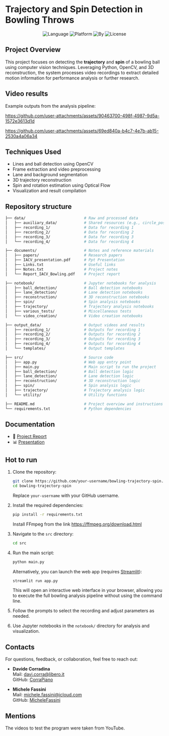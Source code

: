# Trajectory and Spin Detection in Bowling Throws

<div align="center">
   <img src="https://img.shields.io/badge/Language-Python-brightgreen" alt="Language" />
   <img src="https://img.shields.io/badge/Platform-VSCode-blue" alt="Platform" />
   <img src="https://img.shields.io/badge/Powered_by-OpenCV-red" alt="By" />
   <img src="https://img.shields.io/badge/License-MIT-yellow" alt="License" />
</div>

## Project Overview

This project focuses on detecting the **trajectory** and **spin** of a bowling ball using computer vision techniques. Leveraging Python, OpenCV, and 3D reconstruction, the system processes video recordings to extract detailed motion information for performance analysis or further research.

## Video results

Example outputs from the analysis pipeline:

https://github.com/user-attachments/assets/90463700-498f-4987-9d5a-1572e3613d1d

https://github.com/user-attachments/assets/69ed840a-b4c7-4e7b-ab15-2530a4a06a34

## Techniques Used

- Lines and ball detection using OpenCV
- Frame extraction and video preprocessing
- Lane and background segmentation
- 3D trajectory reconstruction
- Spin and rotation estimation using Optical Flow
- Visualization and result compilation

## Repository structure

```bash
├── data/                          # Raw and processed data
│   ├── auxiliary_data/            # Shared resources (e.g., circle_positions/)
│   ├── recording_1/               # Data for recording 1
│   ├── recording_2/               # Data for recording 2
│   ├── recording_3/               # Data for recording 3
│   └── recording_4/               # Data for recording 4

├── documents/                     # Notes and reference materials
│   ├── papers/                    # Research papers
│   ├── IACV_presentation.pdf      # Ppt Presentation
│   ├── Links.txt                  # Useful links
│   ├── Notes.txt                  # Project notes
│   └── Report_IACV_Bowling.pdf    # Project report

├── notebook/                      # Jupyter notebooks for analysis
│   ├── ball_detection/            # Ball detection notebooks
│   ├── lane_detection/            # Lane detection notebooks
│   ├── reconstruction/            # 3D reconstruction notebooks
│   ├── spin/                      # Spin analysis notebooks
│   ├── trajectory/                # Trajectory analysis notebooks
│   ├── various_tests/             # Miscellaneous tests
│   └── video_creation/            # Video creation notebooks

├── output_data/                   # Output videos and results
│   ├── recording_1/               # Outputs for recording 1
│   ├── recording_2/               # Outputs for recording 2
│   ├── recording_3/               # Outputs for recording 3
│   ├── recording_4/               # Outputs for recording 4
│   └── templates/                 # Output templates

├── src/                           # Source code
│   ├── app.py                     # Web app entry point
│   ├── main.py                    # Main script to run the project
│   ├── ball_detection/            # Ball detection logic
│   ├── lane_detection/            # Lane detection logic
│   ├── reconstruction/            # 3D reconstruction logic
│   ├── spin/                      # Spin analysis logic
│   ├── trajectory/                # Trajectory analysis logic
│   └── utility/                   # Utility functions

├── README.md                      # Project overview and instructions
└── requirements.txt               # Python dependencies
```

## Documentation
- 📘 [Project Report](./documents/Report_IACV.pdf)
- 📊 [Presentation](./documents/Presentation_IACV.pdf)

## Hot to run
1. Clone the repository:
   ```bash
   git clone https://github.com/your-username/bowling-trajectory-spin.git
   cd bowling-trajectory-spin
   ```
   Replace `your-username` with your GitHub username.

2. Install the required dependencies:
   ```bash
   pip install -r requirements.txt
    ```
    Install FFmpeg from the link https://ffmpeg.org/download.html
3. Navigate to the `src` directory:
   ```bash
   cd src
   ```
4. Run the main script:
   ```bash
   python main.py
   ```
   Alternatively, you can launch the web app (requires [Streamlit](https://streamlit.io/)):
   ```bash
   streamlit run app.py
   ```
   This will open an interactive web interface in your browser, allowing you to execute the full bowling analysis pipeline without using the command line.
5. Follow the prompts to select the recording and adjust parameters as needed.
6. Use Jupyter notebooks in the `notebook/` directory for analysis and visualization.

## Contacts

For questions, feedback, or collaboration, feel free to reach out:

- **Davide Corradina**  
  Mail: [davi.corra@libero.it](mailto:davi.corra@libero.it)  
  GitHub: [CorraPiano](https://github.com/CorraPiano)

- **Michele Fassini**  
  Mail: [michele.fassini@icloud.com](mailto:michele.fassini@icloud.com)  
  GitHub: [MicheleFassini](https://github.com/MicheleFassini)

## Mentions

The videos to test the program were taken from YouTube.

